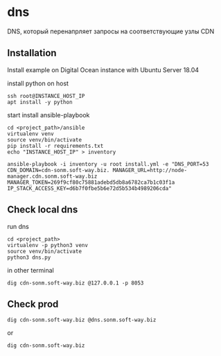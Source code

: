 # dns
DNS, который перенапрляет запросы на соответствующие узлы CDN


## Installation
Install example on Digital Ocean instance with Ubuntu Server 18.04

install python on host
```
ssh root@INSTANCE_HOST_IP
apt install -y python
```

start install ansible-playbook
```
cd <project_path>/ansible
virtualenv venv
source venv/bin/activate
pip install -r requirements.txt
echo "INSTANCE_HOST_IP" > inventory

ansible-playbook -i inventory -u root install.yml -e "DNS_PORT=53 CDN_DOMAIN=cdn-sonm.soft-way.biz. MANAGER_URL=http://node-manager.cdn.sonm.soft-way.biz MANAGER_TOKEN=269f9cf80c75881adebd5db8a6782ca7b1c03f1a IP_STACK_ACCESS_KEY=d6b7f0fbe5b6e72d5b534b4989206cda"
```

## Check local dns
run dns
```
cd <project_path>
virtualenv -p python3 venv
source venv/bin/activate
python3 dns.py
```

in other terminal
```
dig cdn-sonm.soft-way.biz @127.0.0.1 -p 8053
```


## Check prod
```
dig cdn-sonm.soft-way.biz @dns.sonm.soft-way.biz
```
or
```
dig cdn-sonm.soft-way.biz
```